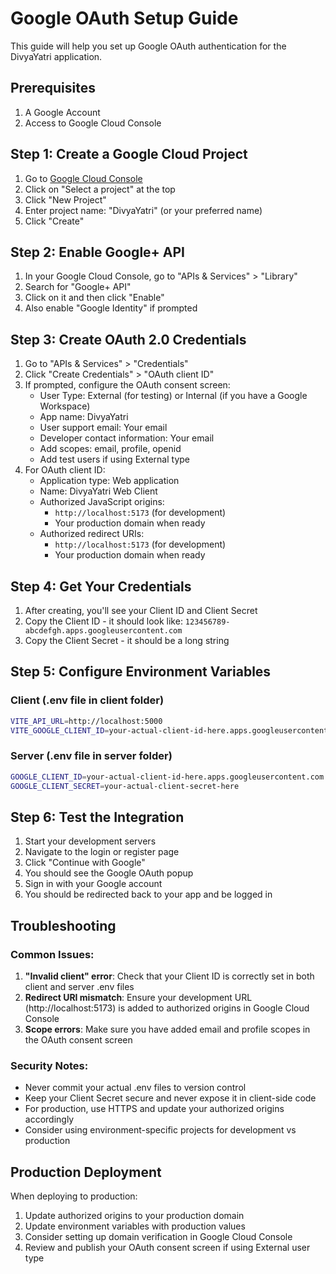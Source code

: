 # Google OAuth Setup Guide

This guide will help you set up Google OAuth authentication for the DivyaYatri application.

## Prerequisites

1. A Google Account
2. Access to Google Cloud Console

## Step 1: Create a Google Cloud Project

1. Go to [Google Cloud Console](https://console.cloud.google.com/)
2. Click on "Select a project" at the top
3. Click "New Project"
4. Enter project name: "DivyaYatri" (or your preferred name)
5. Click "Create"

## Step 2: Enable Google+ API

1. In your Google Cloud Console, go to "APIs & Services" > "Library"
2. Search for "Google+ API"
3. Click on it and then click "Enable"
4. Also enable "Google Identity" if prompted

## Step 3: Create OAuth 2.0 Credentials

1. Go to "APIs & Services" > "Credentials"
2. Click "Create Credentials" > "OAuth client ID"
3. If prompted, configure the OAuth consent screen:
   - User Type: External (for testing) or Internal (if you have a Google Workspace)
   - App name: DivyaYatri
   - User support email: Your email
   - Developer contact information: Your email
   - Add scopes: email, profile, openid
   - Add test users if using External type
4. For OAuth client ID:
   - Application type: Web application
   - Name: DivyaYatri Web Client
   - Authorized JavaScript origins:
     - `http://localhost:5173` (for development)
     - Your production domain when ready
   - Authorized redirect URIs:
     - `http://localhost:5173` (for development)
     - Your production domain when ready

## Step 4: Get Your Credentials

1. After creating, you'll see your Client ID and Client Secret
2. Copy the Client ID - it should look like: `123456789-abcdefgh.apps.googleusercontent.com`
3. Copy the Client Secret - it should be a long string

## Step 5: Configure Environment Variables

### Client (.env file in client folder)
```bash
VITE_API_URL=http://localhost:5000
VITE_GOOGLE_CLIENT_ID=your-actual-client-id-here.apps.googleusercontent.com
```

### Server (.env file in server folder)
```bash
GOOGLE_CLIENT_ID=your-actual-client-id-here.apps.googleusercontent.com
GOOGLE_CLIENT_SECRET=your-actual-client-secret-here
```

## Step 6: Test the Integration

1. Start your development servers
2. Navigate to the login or register page
3. Click "Continue with Google"
4. You should see the Google OAuth popup
5. Sign in with your Google account
6. You should be redirected back to your app and be logged in

## Troubleshooting

### Common Issues:

1. **"Invalid client" error**: Check that your Client ID is correctly set in both client and server .env files
2. **Redirect URI mismatch**: Ensure your development URL (http://localhost:5173) is added to authorized origins in Google Cloud Console
3. **Scope errors**: Make sure you have added email and profile scopes in the OAuth consent screen

### Security Notes:

- Never commit your actual .env files to version control
- Keep your Client Secret secure and never expose it in client-side code
- For production, use HTTPS and update your authorized origins accordingly
- Consider using environment-specific projects for development vs production

## Production Deployment

When deploying to production:

1. Update authorized origins to your production domain
2. Update environment variables with production values
3. Consider setting up domain verification in Google Cloud Console
4. Review and publish your OAuth consent screen if using External user type